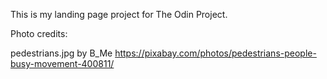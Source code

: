 This is my landing page project for The Odin Project.




Photo credits:

pedestrians.jpg 
by B_Me
https://pixabay.com/photos/pedestrians-people-busy-movement-400811/